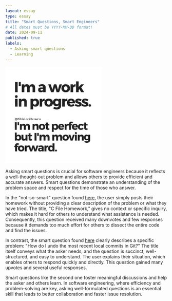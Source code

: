 ```yaml
---
layout: essay
type: essay
title: "Smart Questions, Smart Engineers"
# All dates must be YYYY-MM-DD format!
date: 2024-09-11
published: true
labels:
  - Asking smart questions
  - Learning
---
```

<img width="300px" class="rounded float-start pe-4" src="../img/WIP Quote.jpg">

Asking smart questions is crucial for software engineers because it reflects a well-thought-out problem and allows others to provide efficient and accurate answers. Smart questions demonstrate an understanding of the problem space and respect for the time of those who answer.

In the "not-so-smart" question found [here](https://stackoverflow.com/questions/20574925/c-file-homework), the user simply posts their homework without providing a clear description of the problem or what they have tried. The title, "C File Homework," gives no context or specific inquiry, which makes it hard for others to understand what assistance is needed. Consequently, this question received many downvotes and few responses because it demands too much effort for others to dissect the entire code and find the issues.

In contrast, the smart question found [here](https://stackoverflow.com/questions/927358/how-do-i-undo-the-most-recent-local-commits-in-git) clearly describes a specific problem: "How do I undo the most recent local commits in Git?" The title itself conveys what the asker needs, and the question is succinct, well-structured, and easy to understand. The user explains their situation, which enables others to respond quickly and directly. This question gained many upvotes and several useful responses.

Smart questions like the second one foster meaningful discussions and help the asker and others learn. In software engineering, where efficiency and problem-solving are key, asking well-formulated questions is an essential skill that leads to better collaboration and faster issue resolution.
